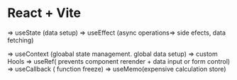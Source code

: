 # React + Vite

<!-- This template provides a minimal setup to get React working in Vite with HMR and some ESLint rules.

Currently, two official plugins are available:

- [@vitejs/plugin-react](https://github.com/vitejs/vite-plugin-react/blob/main/packages/plugin-react/README.md) uses [Babel](https://babeljs.io/) for Fast Refresh
- [@vitejs/plugin-react-swc](https://github.com/vitejs/vite-plugin-react-swc) uses [SWC](https://swc.rs/) for Fast Refresh -->

=> useState (data setup)
=> useEffect (async operations=> side efects, data fetching)

=> useContext (gloabal state management. global data setup)
=> custom Hools
=> useRef( prevents component rerender + data input or form control)
=> useCallback ( function freeze)
=> useMemo(expensive calculation store)
